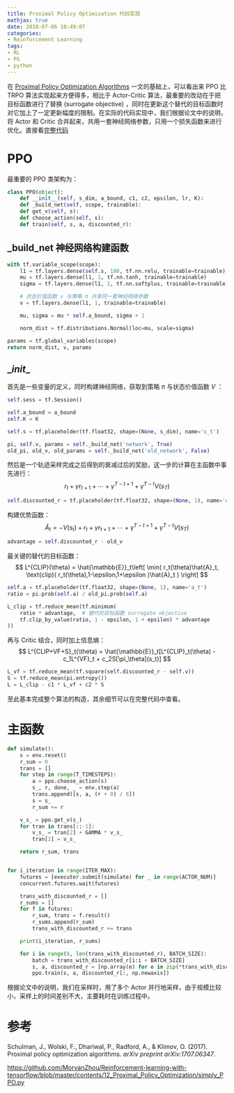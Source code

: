 ```yaml
---
title: Proximal Policy Optimization 代码实现
mathjax: true
date: 2018-07-06 10:49:07
categories:
- Reinforcement Learning
tags:
- RL
- PG
- python
---
```


在 [Proximal Policy Optimization Algorithms](https://bluefisher.github.io/2018/07/03/Proximal-Policy-Optimization-Algorithms/) 一文的基础上，可以看出来 PPO 比 TRPO 算法实现起来方便得多，相比于 Actor-Critic 算法，最重要的改动在于把目标函数进行了替换 (surrogate objective) ，同时在更新这个替代的目标函数时对它加上了一定更新幅度的限制。在实际的代码实现中，我们根据论文中的说明，将 Actor 和 Critic 合并起来，共用一套神经网络参数，只用一个损失函数来进行优化。直接看[完整代码](https://github.com/BlueFisher/Reinforcement-Learning/tree/master/Proximal_Policy_Optimization)

<!--more-->

# PPO

最重要的 PPO 类架构为：

```python
class PPO(object):
    def __init__(self, s_dim, a_bound, c1, c2, epsilon, lr, K):
    def _build_net(self, scope, trainable):
    def get_v(self, s):
    def choose_action(self, s):
    def train(self, s, a, discounted_r):
```

## _build_net 神经网络构建函数

```python
with tf.variable_scope(scope):
    l1 = tf.layers.dense(self.s, 100, tf.nn.relu, trainable=trainable)
    mu = tf.layers.dense(l1, 1, tf.nn.tanh, trainable=trainable)
    sigma = tf.layers.dense(l1, 1, tf.nn.softplus, trainable=trainable)

    # 状态价值函数 v 与策略 π 共享同一套神经网络参数
    v = tf.layers.dense(l1, 1, trainable=trainable)

    mu, sigma = mu * self.a_bound, sigma + 1

    norm_dist = tf.distributions.Normal(loc=mu, scale=sigma)

params = tf.global_variables(scope)
return norm_dist, v, params
```

## \__init__

首先是一些变量的定义，同时构建神经网络，获取到策略 $\pi$ 与状态价值函数 $V$ ：

```python
self.sess = tf.Session()

self.a_bound = a_bound
self.K = K

self.s = tf.placeholder(tf.float32, shape=(None, s_dim), name='s_t')

pi, self.v, params = self._build_net('network', True)
old_pi, old_v, old_params = self._build_net('old_network', False)
```

然后是一个轨迹采样完成之后得到的衰减过后的奖励，这一步的计算在主函数中事先进行：
$$
r_t + \gamma r_{t+1} + \cdots + \gamma^{T-t+1}  + \gamma^{T-t} V(s_T)
$$

```python
self.discounted_r = tf.placeholder(tf.float32, shape=(None, 1), name='discounted_r')
```

构建优势函数：
$$
\hat{A}_t = -V(s_t) + r_t + \gamma r_{t+1} + \cdots + \gamma^{T-t+1}  + \gamma^{T-t} V(s_T)
$$

```python
advantage = self.discounted_r - old_v
```

最关键的替代的目标函数：
$$
L^{CLIP}(\theta) = \hat{\mathbb{E}}_t\left[ \min( r_t(\theta)\hat{A}_t, \text{clip}( r_t(\theta),1-\epsilon,1+\epsilon )\hat{A}_t ) \right]
$$

```python
self.a = tf.placeholder(tf.float32, shape=(None, 1), name='a_t')
ratio = pi.prob(self.a) / old_pi.prob(self.a)

L_clip = tf.reduce_mean(tf.minimum(
    ratio * advantage,  # 替代的目标函数 surrogate objective
    tf.clip_by_value(ratio, 1 - epsilon, 1 + epsilon) * advantage
))
```

再与 Critic 结合，同时加上信息熵：
$$
L^{CLIP+VF+S}_t(\theta) = \hat{\mathbb{E}}_t[L^{CLIP}_t(\theta) -c_1L^{VF}_t + c_2S[\pi_\theta](s_t)]
$$

```python
L_vf = tf.reduce_mean(tf.square(self.discounted_r - self.v))
S = tf.reduce_mean(pi.entropy())
L = L_clip - c1 * L_vf + c2 * S
```

至此基本完成整个算法的构造，其余细节可以在完整代码中查看。

# 主函数

```python
def simulate():
    s = env.reset()
    r_sum = 0
    trans = []
    for step in range(T_TIMESTEPS):
        a = ppo.choose_action(s)
        s_, r, done, _ = env.step(a)
        trans.append([s, a, (r + 8) / 8])
        s = s_
        r_sum += r

    v_s_ = ppo.get_v(s_)
    for tran in trans[::-1]:
        v_s_ = tran[2] + GAMMA * v_s_
        tran[2] = v_s_

    return r_sum, trans


for i_iteration in range(ITER_MAX):
    futures = [executor.submit(simulate) for _ in range(ACTOR_NUM)]
    concurrent.futures.wait(futures)

    trans_with_discounted_r = []
    r_sums = []
    for f in futures:
        r_sum, trans = f.result()
        r_sums.append(r_sum)
        trans_with_discounted_r += trans

    print(i_iteration, r_sums)

    for i in range(0, len(trans_with_discounted_r), BATCH_SIZE):
        batch = trans_with_discounted_r[i:i + BATCH_SIZE]
        s, a, discounted_r = [np.array(e) for e in zip(*trans_with_discounted_r)]
        ppo.train(s, a, discounted_r[:, np.newaxis])
```

根据论文中的说明，我们在采样时，用了多个 Actor 并行地采样，由于规模比较小，采样上的时间差别不大，主要耗时在训练过程中。

# 参考

Schulman, J., Wolski, F., Dhariwal, P., Radford, A., & Klimov, O. (2017). Proximal policy optimization algorithms. *arXiv preprint arXiv:1707.06347*. 

https://github.com/MorvanZhou/Reinforcement-learning-with-tensorflow/blob/master/contents/12_Proximal_Policy_Optimization/simply_PPO.py